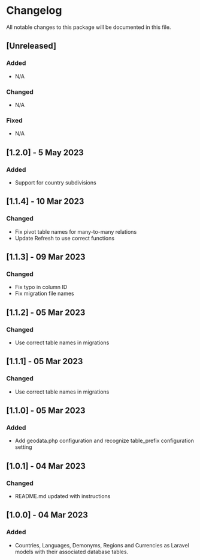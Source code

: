 # Changelog
All notable changes to this package will be documented in this file.

## [Unreleased]
### Added
- N/A
### Changed
- N/A
### Fixed
- N/A

## [1.2.0] - 5 May 2023
### Added
- Support for country subdivisions
## [1.1.4] - 10 Mar 2023
### Changed
- Fix pivot table names for many-to-many relations
- Update Refresh to use correct functions
## [1.1.3] - 09 Mar 2023
### Changed
- Fix typo in column ID
- Fix migration file names

## [1.1.2] - 05 Mar 2023
### Changed
- Use correct table names in migrations

## [1.1.1] - 05 Mar 2023
### Changed
- Use correct table names in migrations

## [1.1.0] - 05 Mar 2023
### Added
- Add geodata.php configuration and recognize table_prefix configuration setting

## [1.0.1] - 04 Mar 2023
### Changed
- README.md updated with instructions

## [1.0.0] - 04 Mar 2023
### Added
- Countries, Languages, Demonyms, Regions and Currencies as Laravel models with their associated database tables.

